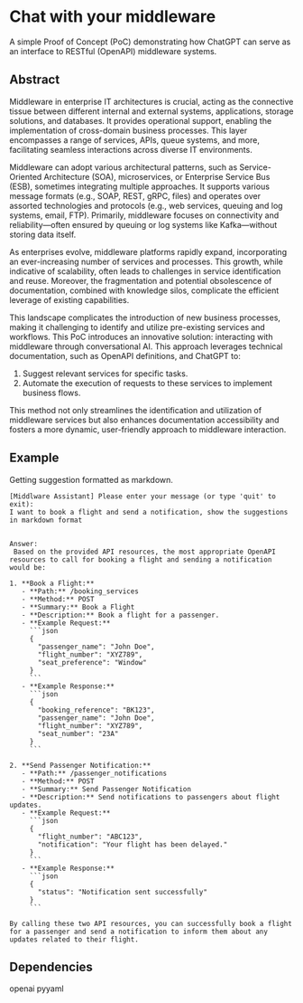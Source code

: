 # Chat with your middleware

A simple Proof of Concept (PoC) demonstrating how ChatGPT can serve as an interface to RESTful (OpenAPI) middleware systems.

## Abstract

Middleware in enterprise IT architectures is crucial, acting as the connective tissue between different internal and external systems, applications, storage solutions, and databases. It provides operational support, enabling the implementation of cross-domain business processes. This layer encompasses a range of services, APIs, queue systems, and more, facilitating seamless interactions across diverse IT environments.

Middleware can adopt various architectural patterns, such as Service-Oriented Architecture (SOA), microservices, or Enterprise Service Bus (ESB), sometimes integrating multiple approaches. It supports various message formats (e.g., SOAP, REST, gRPC, files) and operates over assorted technologies and protocols (e.g., web services, queuing and log systems, email, FTP). Primarily, middleware focuses on connectivity and reliability—often ensured by queuing or log systems like Kafka—without storing data itself.

As enterprises evolve, middleware platforms rapidly expand, incorporating an ever-increasing number of services and processes. This growth, while indicative of scalability, often leads to challenges in service identification and reuse. Moreover, the fragmentation and potential obsolescence of documentation, combined with knowledge silos, complicate the efficient leverage of existing capabilities.

This landscape complicates the introduction of new business processes, making it challenging to identify and utilize pre-existing services and workflows. This PoC introduces an innovative solution: interacting with middleware through conversational AI. This approach leverages technical documentation, such as OpenAPI definitions, and ChatGPT to:

1. Suggest relevant services for specific tasks.
2. Automate the execution of requests to these services to implement business flows.

This method not only streamlines the identification and utilization of middleware services but also enhances documentation accessibility and fosters a more dynamic, user-friendly approach to middleware interaction.

## Example

Getting suggestion formatted as markdown.

```text
[Middlware Assistant] Please enter your message (or type 'quit' to exit):
I want to book a flight and send a notification, show the suggestions in markdown format


Answer:
 Based on the provided API resources, the most appropriate OpenAPI resources to call for booking a flight and sending a notification would be:

1. **Book a Flight:**
   - **Path:** /booking_services
   - **Method:** POST
   - **Summary:** Book a Flight
   - **Description:** Book a flight for a passenger.
   - **Example Request:**
     ```json
     {
       "passenger_name": "John Doe",
       "flight_number": "XYZ789",
       "seat_preference": "Window"
     }
     ```
   - **Example Response:**
     ```json
     {
       "booking_reference": "BK123",
       "passenger_name": "John Doe",
       "flight_number": "XYZ789",
       "seat_number": "23A"
     }
     ```

2. **Send Passenger Notification:**
   - **Path:** /passenger_notifications
   - **Method:** POST
   - **Summary:** Send Passenger Notification
   - **Description:** Send notifications to passengers about flight updates.
   - **Example Request:**
     ```json
     {
       "flight_number": "ABC123",
       "notification": "Your flight has been delayed."
     }
     ```
   - **Example Response:**
     ```json
     {
       "status": "Notification sent successfully"
     }
     ```

By calling these two API resources, you can successfully book a flight for a passenger and send a notification to inform them about any updates related to their flight.
```

## Dependencies

openai
pyyaml
